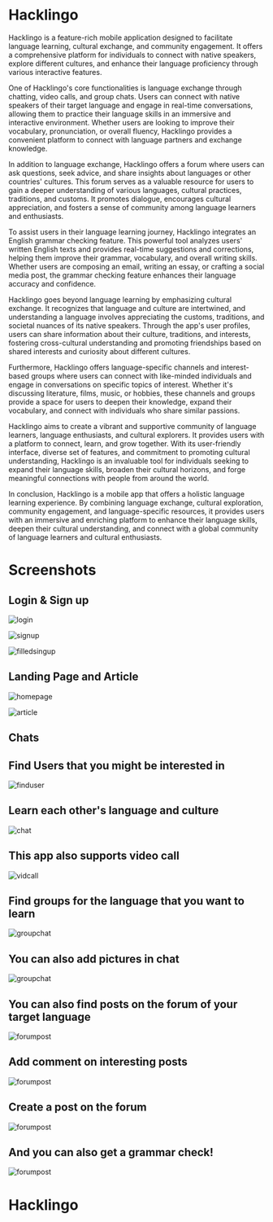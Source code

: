 # Hacklingo

Hacklingo is a feature-rich mobile application designed to facilitate language learning, cultural exchange, and community engagement. It offers a comprehensive platform for individuals to connect with native speakers, explore different cultures, and enhance their language proficiency through various interactive features.

One of Hacklingo's core functionalities is language exchange through chatting, video calls, and group chats. Users can connect with native speakers of their target language and engage in real-time conversations, allowing them to practice their language skills in an immersive and interactive environment. Whether users are looking to improve their vocabulary, pronunciation, or overall fluency, Hacklingo provides a convenient platform to connect with language partners and exchange knowledge.

In addition to language exchange, Hacklingo offers a forum where users can ask questions, seek advice, and share insights about languages or other countries' cultures. This forum serves as a valuable resource for users to gain a deeper understanding of various languages, cultural practices, traditions, and customs. It promotes dialogue, encourages cultural appreciation, and fosters a sense of community among language learners and enthusiasts.

To assist users in their language learning journey, Hacklingo integrates an English grammar checking feature. This powerful tool analyzes users' written English texts and provides real-time suggestions and corrections, helping them improve their grammar, vocabulary, and overall writing skills. Whether users are composing an email, writing an essay, or crafting a social media post, the grammar checking feature enhances their language accuracy and confidence.

Hacklingo goes beyond language learning by emphasizing cultural exchange. It recognizes that language and culture are intertwined, and understanding a language involves appreciating the customs, traditions, and societal nuances of its native speakers. Through the app's user profiles, users can share information about their culture, traditions, and interests, fostering cross-cultural understanding and promoting friendships based on shared interests and curiosity about different cultures.

Furthermore, Hacklingo offers language-specific channels and interest-based groups where users can connect with like-minded individuals and engage in conversations on specific topics of interest. Whether it's discussing literature, films, music, or hobbies, these channels and groups provide a space for users to deepen their knowledge, expand their vocabulary, and connect with individuals who share similar passions.

Hacklingo aims to create a vibrant and supportive community of language learners, language enthusiasts, and cultural explorers. It provides users with a platform to connect, learn, and grow together. With its user-friendly interface, diverse set of features, and commitment to promoting cultural understanding, Hacklingo is an invaluable tool for individuals seeking to expand their language skills, broaden their cultural horizons, and forge meaningful connections with people from around the world.

In conclusion, Hacklingo is a mobile app that offers a holistic language learning experience. By combining language exchange, cultural exploration, community engagement, and language-specific resources, it provides users with an immersive and enriching platform to enhance their language skills, deepen their cultural understanding, and connect with a global community of language learners and cultural enthusiasts.

# Screenshots

## Login & Sign up

![login](./screenshots/Screenshot_2023-06-03-11-50-41-398_com.hacklingo.jpg)

![signup](./screenshots/Screenshot_2023-06-03-11-50-47-224_com.hacklingo.jpg)

![filledsingup](./screenshots/Screenshot_2023-06-03-11-52-27-637_com.hacklingo.jpg)


## Landing Page and Article

![homepage](./screenshots/Screenshot_2023-06-03-11-52-44-365_com.hacklingo.jpg)

![article](./screenshots/Screenshot_2023-06-03-11-53-26-629_com.hacklingo.jpg)

## Chats

## Find Users that you might be interested in

![finduser](./screenshots/Screenshot_2023-06-03-12-01-40-047_com.hacklingo.jpg)

## Learn each other's language and culture

![chat](./screenshots/Screenshot_2023-06-03-12-04-26-869_com.hacklingo.jpg)

## This app also supports video call

![vidcall](./screenshots/Screenshot_2023-06-03-12-04-44-961_com.hacklingo.jpg)

## Find groups for the language that you want to learn

![groupchat](./screenshots/Screenshot_2023-06-03-12-10-30-127_com.hacklingo.jpg)

## You can also add pictures in chat

![groupchat](./screenshots/Screenshot_2023-06-03-12-11-23-135_com.hacklingo.jpg)

## You can also find posts on the forum of your target language

![forumpost](./screenshots/Screenshot_2023-06-03-12-12-27-410_com.hacklingo.jpg)

## Add comment on interesting posts

![forumpost](./screenshots/Screenshot_2023-06-03-12-14-10-801_com.hacklingo.jpg)

## Create a post on the forum

![forumpost](./screenshots/Screenshot_2023-06-03-12-15-37-213_com.hacklingo.jpg)

## And you can also get a grammar check!

![forumpost](./screenshots/Screenshot_2023-06-03-12-16-25-129_com.hacklingo.jpg)

# Hacklingo

